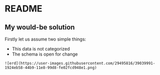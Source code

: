 # README

## My would-be solution

Firstly let us assume two simple things:
* This data is not categorized
* The schema is open for change
```
![erd](https://user-images.githubusercontent.com/29495816/39039991-1924eb58-44b9-11e8-99d8-fe02fcd948e1.png)
``` 
<!-- 
## ERD

![ERD Diagram](https://github.com/nndd91/twitclone/blob/master/ERD.png?raw=true "Logo Title Text 1") -->

